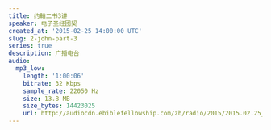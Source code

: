 ```yaml
---
title: 约翰二书3讲
speaker: 电子圣经团契
created_at: '2015-02-25 14:00:00 UTC'
slug: 2-john-part-3
series: true
description: 广播电台
audio:
  mp3_low:
    length: '1:00:06'
    bitrate: 32 Kbps
    sample_rate: 22050 Hz
    size: 13.8 MB
    size_bytes: 14423025
    url: http://audiocdn.ebiblefellowship.com/zh/radio/2015/2015.02.25_EBF_-_2_John_Part_3.mp3
---
```

